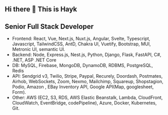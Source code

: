 ##                                                                                                                         Hi there 👋 This is Hayk

## Senior Full Stack Developer
- Frontend: 
React, Vue, Next.js, Nuxt.js, Angular, Svelte, Typescript, Javascript, TailwindCSS, AntD, Chakra UI, Vuetify, Bootstrap, MUI, Metronic UI, semantic UI.
- Backend: 
Node, Express.js, Nest.js, Python, Django, Flask, FastAPI, C#, .NET, ASP .NET Core
- DB: 
MySQL, Firebase, MongoDB, DynamoDB, RDBMS, PostgreSQL, Redis
- API: 
Sendgrid v3, Twilio, Stripe, PaypaI, Recurely, Doordash, Postmates, Airhob, WebSockets, Zoom, Nexmo, Mailchimp, Squareup, Shopstagion, Podio, Amazon , EBay Inventory API, Google API(Map, googlesheet, Form).
- Other: 
AWS (EC2, S3, RDS, AWS Elastic Beanstalk, Lambda, CloudFront, CloudWatch, EventBridge, codePipeline), Azure, Docker, Kubernetes, Git.

